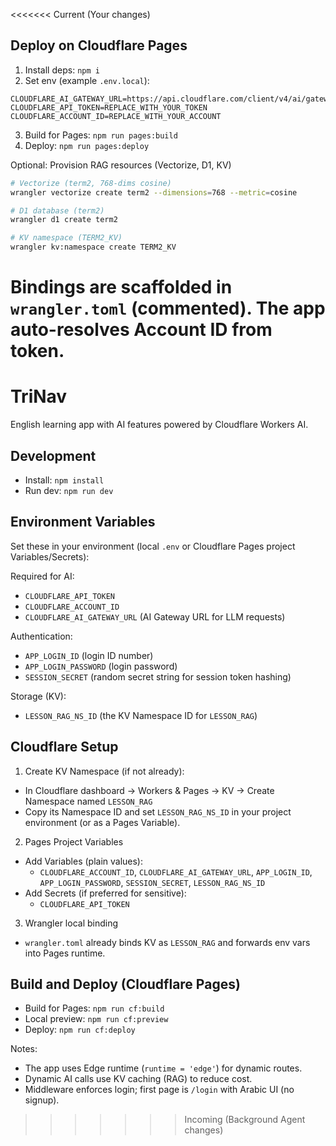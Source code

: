 <<<<<<< Current (Your changes)
## Deploy on Cloudflare Pages

1. Install deps: `npm i`
2. Set env (example `.env.local`):
```
CLOUDFLARE_AI_GATEWAY_URL=https://api.cloudflare.com/client/v4/ai/gateway
CLOUDFLARE_API_TOKEN=REPLACE_WITH_YOUR_TOKEN
CLOUDFLARE_ACCOUNT_ID=REPLACE_WITH_YOUR_ACCOUNT
```
3. Build for Pages: `npm run pages:build`
4. Deploy: `npm run pages:deploy`

Optional: Provision RAG resources (Vectorize, D1, KV)
```bash
# Vectorize (term2, 768-dims cosine)
wrangler vectorize create term2 --dimensions=768 --metric=cosine

# D1 database (term2)
wrangler d1 create term2

# KV namespace (TERM2_KV)
wrangler kv:namespace create TERM2_KV
```
Bindings are scaffolded in `wrangler.toml` (commented). The app auto-resolves Account ID from token.
=======
# TriNav

English learning app with AI features powered by Cloudflare Workers AI.

## Development

- Install: `npm install`
- Run dev: `npm run dev`

## Environment Variables

Set these in your environment (local `.env` or Cloudflare Pages project Variables/Secrets):

Required for AI:
- `CLOUDFLARE_API_TOKEN`
- `CLOUDFLARE_ACCOUNT_ID`
- `CLOUDFLARE_AI_GATEWAY_URL` (AI Gateway URL for LLM requests)

Authentication:
- `APP_LOGIN_ID` (login ID number)
- `APP_LOGIN_PASSWORD` (login password)
- `SESSION_SECRET` (random secret string for session token hashing)

Storage (KV):
- `LESSON_RAG_NS_ID` (the KV Namespace ID for `LESSON_RAG`)

## Cloudflare Setup

1) Create KV Namespace (if not already):
- In Cloudflare dashboard → Workers & Pages → KV → Create Namespace named `LESSON_RAG`
- Copy its Namespace ID and set `LESSON_RAG_NS_ID` in your project environment (or as a Pages Variable).

2) Pages Project Variables
- Add Variables (plain values):
  - `CLOUDFLARE_ACCOUNT_ID`, `CLOUDFLARE_AI_GATEWAY_URL`, `APP_LOGIN_ID`, `APP_LOGIN_PASSWORD`, `SESSION_SECRET`, `LESSON_RAG_NS_ID`
- Add Secrets (if preferred for sensitive):
  - `CLOUDFLARE_API_TOKEN`

3) Wrangler local binding
- `wrangler.toml` already binds KV as `LESSON_RAG` and forwards env vars into Pages runtime.

## Build and Deploy (Cloudflare Pages)

- Build for Pages: `npm run cf:build`
- Local preview: `npm run cf:preview`
- Deploy: `npm run cf:deploy`

Notes:
- The app uses Edge runtime (`runtime = 'edge'`) for dynamic routes.
- Dynamic AI calls use KV caching (RAG) to reduce cost.
- Middleware enforces login; first page is `/login` with Arabic UI (no signup).
>>>>>>> Incoming (Background Agent changes)
